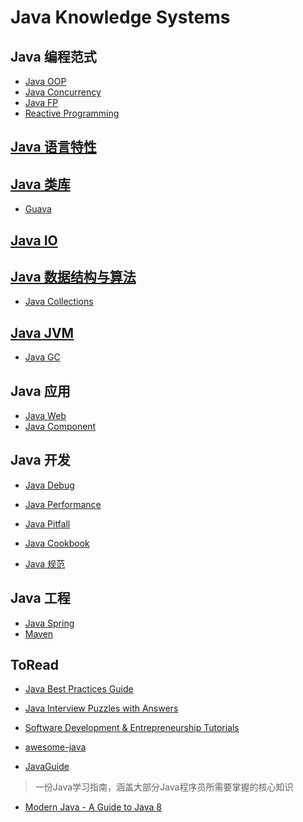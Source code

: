 # Java Knowledge Systems

## Java 编程范式
* [Java OOP](java-paradigm/java-OOP/README.md)
* [Java Concurrency](java-paradigm/java-concurrency/README.md)
* [Java FP](java-paradigm/java-FP/README.md)
* [Reactive Programming]()

## [Java 语言特性](java-features/README.md)

## [Java 类库](java-lib/README.md)
* [Guava]()

## [Java IO](java-IO/README.md)

## [Java 数据结构与算法](java-DS-Algorithm/README.md)
* [Java Collections](java-DS-Algorithm/java-collection/README.md)

## [Java JVM](java-jvm/README.md)
* [Java GC](java-jvm/java-GC/README.md)

## Java 应用
* [Java Web](java-web/README.md)
* [Java Component](java-component/README.md)

## Java 开发
* [Java Debug](java-dev/java-debug/README.md)
* [Java Performance](java-dev/java-performance/README.md)

* [Java Pitfall](java-dev/java-pitfall/README.md)
* [Java Cookbook](java-dev/java-cookbook/README.md)
* [Java 规范](java-dev/java-specification/README.md)

## Java 工程
* [Java Spring](java-engineer/java-spring/README.md)
* [Maven](java-engineer/maven/README.md)

## ToRead
* [Java Best Practices Guide](https://howtodoinjava.com/java-best-practices/)
* [Java Interview Puzzles with Answers](https://howtodoinjava.com/java-interview-puzzles-answers/)
* [Software Development & Entrepreneurship Tutorials](http://tutorials.jenkov.com/)

* [awesome-java](https://github.com/akullpp/awesome-java)
* [JavaGuide](https://github.com/Snailclimb/JavaGuide)
> 一份Java学习指南，涵盖大部分Java程序员所需要掌握的核心知识
* [Modern Java - A Guide to Java 8](https://github.com/winterbe/java8-tutorial)
